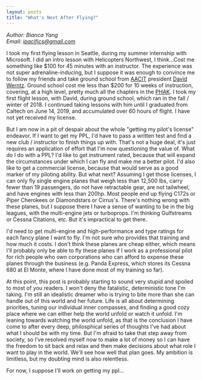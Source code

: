 ```yaml
---
layout: posts
title: "What's Next After Flying?"
---
```

*Author: Bianca Yang*<br>
*Email: <a href="mailto:ipacifics@gmail.com?subject=Hello from the XDRT Blog">ipacifics@gmail.com</a>*<br>

I took my first flying lesson in Seattle, during my summer internship with Microsoft. I did an 
intro lesson with Helicopters Northwest, I think...Cost me something like $100 for 45 minutes with 
an instructor. The experience was not super adrenaline-inducing, but I suppose it was enough to 
convince me to follow my friends and take ground school from [AACIT](http://aacit.org/) president 
[David Werntz](https://www.wingsbywerntz.com/). Ground school cost me less than $200 for 10 weeks 
of instruction, covering, at a high level, pretty much all the chapters in the 
[PHAK](https://www.faa.gov/regulations_policies/handbooks_manuals/aviation/phak/). I took my first 
flight lesson, with David, during ground school, which ran in the fall / winter of 2018. I continued 
taking lessons with him until I graduated from Caltech on June 14, 2019, and accumulated over 60 
hours of flight. I have not yet received my license. 

But I am now in a pit of despair about the whole "getting my pilot's license" endeavor. If I want 
to get my PPL, I'd have to pass a written test and find a new club / instructor to finish things 
up with. That's not a huge deal, it's just requires an application of effort that I'm now 
questioning the value of. What do I do with a PPL? I'd like to get instrument rated, because that 
will expand the circumstances under which I can fly and make me a better pilot. I'd also like to 
get a commercial license, because that would serve as a good marker of my piloting ability. But 
what next? Assuming I get those licenses, I can only fly single engine planes that weigh less than 
12,500 lbs, carry fewer than 19 passengers, do not have retractable gear, are not tailwheel, and 
have engines with less than 200hp. Most people end up flying C172s or Piper Cherokees or 
Diamondstars or Cirrus's. There's nothing wrong with these planes, but I suppose there I have a 
sense of wanting to be in the big leagues, with the multi-engine jets or turboprops. I'm thinking 
Gulfstreams or Cessna Citations, etc. But it's impractical to get there. 

I'd need to get multi-engine and high-performance and type ratings for each fancy plane I want to 
fly. I'm not sure who provides that training and how much it costs. I don't think these planes are 
cheap either, which means I'll probably only be able to fly these planes if I work as a professional 
pilot for rich people who own corporations who can afford to expense these planes through the 
business (e.g. Panda Express, which stores its Cessna 680 at El Monte, where I have done most of my 
training so far). 

At this point, this post is probably starting to sound very stupid and spoiled to most of you 
readers. I won't deny the fatalistic, deterministic tone I'm taking. I'm still an idealistic dreamer 
who is trying to bite more than she can handle out of this world and her future. Life is all about 
determining priorities, tuning our individual inner compasses, and finding a good cozy place where 
we can either help the world unfold or watch it unfold. I'm leaning towards watching the world 
unfold, as that is the conclusion I have come to after every deep, philosphical series of thoughts 
I've had about what I should be with my time. But I'm afraid to take that step away from society, so 
I've resolved myself now to make a lot of money so I can have the freedom to sit back and relax and 
then make decisions about what role I want to play in the world. We'll see how well that plan goes. 
My ambition is limitless, but my doubting mind is also relentless. 

For now, I suppose I'll work on getting my ppl...
